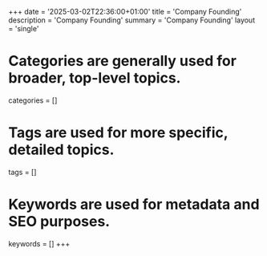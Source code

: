+++
date = '2025-03-02T22:36:00+01:00'
title = 'Company Founding'
description = 'Company Founding'
summary = 'Company Founding'
layout = 'single'
# Categories are generally used for broader, top-level topics.
categories = []
# Tags are used for more specific, detailed topics.
tags = []
# Keywords are used for metadata and SEO purposes.
keywords = []
+++
